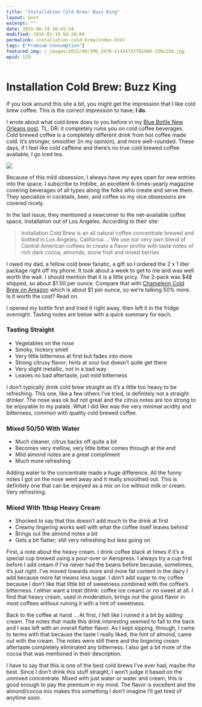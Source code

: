 ```yaml
---
title: "Installation Cold Brew: Buzz King"
layout: post
excerpt: ""
date: 2015-06-19 16:41:54
modified: 2016-01-19 04:20:04
permalink: installation-cold-brew/index.html
tags: ["Premium Consumption"]
featured_img: /_images/2015/06/IMG_3478-e1434732782486-150x150.jpg
wpid: 119
---
```


# Installation Cold Brew: Buzz King

If you look around this site a bit, you might get the impression that I like cold brew coffee. This is the correct impression to have; **I do.**

I wrote about what cold brew does to you before in my [Blue Bottle New Orleans post](/coldbrew-i-always-want-it-in-my-mouth/). TL; DR: it completely ruins you on cold coffee beverages. Cold brewed coffee is a completely different drink from hot coffee made cold. It’s stronger, smoother (in my opinion), and more well-rounded. These days, if I feel like cold caffeine and there’s no true cold brewed coffee available, I go iced tea.

![](/_images/2015/06/IMG_3478-e1434732782486.jpg)

Because of this mild obsession, I always have my eyes open for new entries into the space. I subscribe to Imbibe, an excellent 6-times-yearly magazine covering beverages of all types along the folks who create and serve them. They specialize in cocktails, beer, and coffee so my vice obsessions are covered nicely.

In the last issue, they mentioned a newcomer to the net-available coffee space, Installation out of Los Angeles. According to their site:

> Installation Cold Brew is an all natural coffee concentrate brewed and bottled in Los Angeles, California … We use our very own blend of Central American coffees to create a flavor profile with taste notes of rich dark cocoa, almonds, stone fruit and mixed berries

I owed my dad, a fellow cold brew fanatic, a gift so I ordered the 2 x 1 liter package right off my phone. It took about a week to get to me and was well worth the wait. I should mention that it is a little pricy. The 2-pack was $48 shipped, so about $1.50 per ounce. Compare that with [Chameleon Cold Brew on Amazon](http://amzn.to/1Na30B8) which is about $1 per ounce, so we’re talking 50% more. Is it worth the cost? Read on.

I opened my bottle first and tried it right away, then left it in the fridge overnight. Tasting notes are below with a quick summary for each.

### Tasting Straight

- Vegetables on the nose
- Smoky, hickory smell
- Very little bitterness at first but fades into more
- Strong citrusy flavor; hints at sour but doesn’t quite get there
- Very slight metallic, not in a bad way
- Leaves no bad aftertaste, just mild bitterness

I don’t typically drink cold brew straight as it’s a little too heavy to be refreshing. This one, like a few others I’ve tried, is definitely not a straight drinker. The nose was ok but not great and the citrus notes are too strong to be enjoyable to my palate. What I did like was the very minimal acidity and bitterness, common with quality cold brewed coffee.

### Mixed 50/50 With Water

- Much cleaner, citrus backs off quite a bit
- Becomes very mellow, very little bitter comes through at the end
- Mild almond notes are a great compliment
- Much more refreshing

Adding water to the concentrate made a huge difference. All the funny notes I got on the nose went away and it really smoothed out. This is definitely one that can be enjoyed as a mix on ice without milk or cream. Very refreshing.

### Mixed With 1tbsp Heavy Cream

- Shocked to say that this doesn’t add much to the drink at first
- Creamy lingering works well with what the coffee itself leaves behind
- Brings out the almond notes a bit
- Gets a bit flatter; still very refreshing but less going on

First, a note about the heavy cream. I drink coffee black at times if it’s a special cup brewed using a pour-over or Aeropress. I always try a cup first before I add cream if I’ve never had the beans before because, sometimes, it’s just right. I’ve moved towards more and more fat content in the dairy I add because more fat means less sugar. I don’t add sugar to my coffee because I don’t like that little bit of sweetness combined with the coffee’s bitterness. I either want a treat (think: coffee ice cream) or no sweet at all. I find that heavy cream, used in moderation, brings out the good flavor in most coffees without ruining it with a hint of sweetness.

Back to the coffee at hand … At first, I felt like I ruined it a bit by adding cream. The notes that made this drink interesting seemed to fall to the back and I was left with an overall flatter flavor. As I kept sipping, through, I came to terms with that because the taste I really liked, the hint of almond, came out with the cream. The notes were still there and the lingering cream aftertaste completely eliminated any bitterness. I also get a bit more of the cocoa that was mentioned in their description.

I have to say that this is one of the best cold brews I’ve ever had, maybe *the* best. Since I don’t drink this stuff straight, I won’t judge it based on the unmixed concentrate. Mixed with just water or water and cream, this is good enough to pay the premium in my mind. The flavor is excellent and the almond/cocoa mix makes this something I don’t imagine I’ll get tired of anytime soon.
